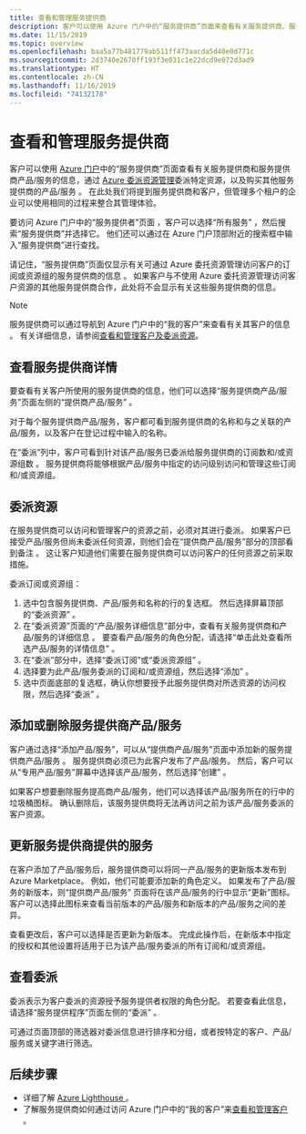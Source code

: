 ```yaml
---
title: 查看和管理服务提供商
description: 客户可以使用 Azure 门户中的“服务提供商”页面来查看有关服务提供商、服务提供商产品/服务和委派资源的信息。
ms.date: 11/15/2019
ms.topic: overview
ms.openlocfilehash: baa5a77b481779ab511ff473aacda5d40e0d771c
ms.sourcegitcommit: 2d3740e2670ff193f3e031c1e22dcd9e072d3ad9
ms.translationtype: HT
ms.contentlocale: zh-CN
ms.lasthandoff: 11/16/2019
ms.locfileid: "74132178"
---
```

# <a name="view-and-manage-service-providers"></a>查看和管理服务提供商

客户可以使用 [Azure 门户](https://portal.azure.com)中的“服务提供商”页面查看有关服务提供商和服务提供商产品/服务的信息，通过 [Azure 委派资源管理](../concepts/azure-delegated-resource-management.md)委派特定资源，以及购买其他服务提供商的产品/服务  。 在此处我们将提到服务提供商和客户，但管理多个租户的企业可以使用相同的过程来整合其管理体验。

要访问 Azure 门户中的“服务提供者”页面  ，客户可以选择“所有服务”  ，然后搜索“服务提供商”并选择它。  他们还可以通过在 Azure 门户顶部附近的搜索框中输入“服务提供商”进行查找。

请记住，“服务提供商”页面仅显示有关可通过 Azure 委托资源管理访问客户的订阅或资源组的服务提供商的信息  。 如果客户与不使用 Azure 委托资源管理访问客户资源的其他服务提供商合作，此处将不会显示有关这些服务提供商的信息。

> [!NOTE]
> 服务提供商可以通过导航到 Azure 门户中的“我的客户”来查看有关其客户的信息  。 有关详细信息，请参阅[查看和管理客户及委派资源](view-manage-customers.md)。

## <a name="view-service-provider-details"></a>查看服务提供商详情

要查看有关客户所使用的服务提供商的信息，他们可以选择“服务提供商产品/服务”页面左侧的“提供商产品/服务”   。

对于每个服务提供商产品/服务，客户都可看到服务提供商的名称和与之关联的产品/服务，以及客户在登记过程中输入的名称。

在“委派”列中，客户可看到针对该产品/服务已委派给服务提供商的订阅数和/或资源组数  。 服务提供商将能够根据产品/服务中指定的访问级别访问和管理这些订阅和/或资源组。

## <a name="delegate-resources"></a>委派资源

在服务提供商可以访问和管理客户的资源之前，必须对其进行委派。 如果客户已接受产品/服务但尚未委派任何资源，则他们会在“提供商产品/服务”部分的顶部看到备注  。 这让客户知道他们需要在服务提供商可以访问客户的任何资源之前采取措施。

委派订阅或资源组：

1. 选中包含服务提供商、产品/服务和名称的行的复选框。 然后选择屏幕顶部的“委派资源”  。
1. 在“委派资源”页面的“产品/服务详细信息”部分中，查看有关服务提供商和产品/服务的详细信息   。 要查看产品/服务的角色分配，请选择“单击此处查看所选产品/服务的详情信息”  。
1. 在“委派”部分中，选择“委派订阅”或“委派资源组”    。
1. 选择要为此产品/服务委派的订阅和/或资源组，然后选择“添加”  。
1. 选中页面底部的复选框，确认你想要授予此服务提供商对所选资源的访问权限，然后选择“委派”  。

## <a name="add-or-remove-service-provider-offers"></a>添加或删除服务提供商产品/服务

客户通过选择“添加产品/服务”，可以从“提供商产品/服务”页面中添加新的服务提供商产品/服务   。 服务提供商必须已为此客户发布了产品/服务。 然后，客户可以从“专用产品/服务”屏幕中选择该产品/服务，然后选择“创建”   。

如果客户想要删除服务提高商产品/服务，他们可以选择该产品/服务所在的行中的垃圾桶图标。 确认删除后，该服务提供商将无法再访问之前为该产品/服务委派的客户资源。

## <a name="update-service-provider-offers"></a>更新服务提供商提供的服务

在客户添加了产品/服务后，服务提供商可以将同一产品/服务的更新版本发布到 Azure Marketplace。 例如，他们可能要添加新的角色定义。 如果发布了产品/服务的新版本，则“提供商产品/服务”  页面将在该产品/服务的行中显示“更新”图标。 客户可以选择此图标来查看当前版本的产品/服务和新版本的产品/服务之间的差异。 

查看更改后，客户可以选择是否更新为新版本。 完成此操作后，在新版本中指定的授权和其他设置将适用于已为该产品/服务委派的所有订阅和/或资源组。

## <a name="view-delegations"></a>查看委派

委派表示为客户委派的资源授予服务提供者权限的角色分配。 若要查看此信息，请选择“服务提供程序”页面左侧的“委派”   。

可通过页面顶部的筛选器对委派信息进行排序和分组，或者按特定的客户、产品/服务或关键字进行筛选。

## <a name="next-steps"></a>后续步骤

- 详细了解 [Azure Lighthouse ](../overview.md)。
- 了解服务提供商如何通过访问 Azure 门户中的“我的客户”来[查看和管理客户](view-manage-customers.md)  。